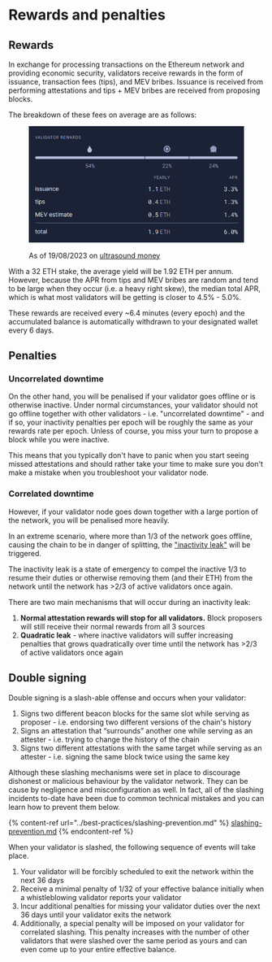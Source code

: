 # Rewards and penalties

## Rewards

In exchange for processing transactions on the Ethereum network and providing economic security, validators receive rewards in the form of issuance, transaction fees (tips), and MEV bribes. Issuance is received from performing attestations and tips + MEV bribes are received from proposing blocks.&#x20;

The breakdown of these fees on average are as follows:

<figure><img src="../.gitbook/assets/image (57).png" alt=""><figcaption><p>As of 19/08/2023 on <a href="https://ultrasound.money/">ultrasound money</a></p></figcaption></figure>

With a 32 ETH stake, the average yield will be 1.92 ETH per annum. However, because the APR from tips and MEV bribes are random and tend to be large when they occur (i.e. a heavy right skew), the median total APR, which is what most validators will be getting is closer to 4.5% - 5.0%.&#x20;

These rewards are received every \~6.4 minutes (every epoch) and the accumulated balance is automatically withdrawn to your designated wallet every 6 days.

## Penalties

### Uncorrelated downtime

On the other hand, you will be penalised if your validator goes offline or is otherwise inactive. Under normal circumstances, your validator should not go offline together with other validators - i.e. "uncorrelated downtime" - and if so, your inactivity penalties per epoch will be roughly the same as your rewards rate per epoch. Unless of course, you miss your turn to propose a block while you were inactive.

This means that you typically don't have to panic when you start seeing missed attestations and should rather take your time to make sure you don't make a mistake when you troubleshoot your validator node.

### Correlated downtime

However, if your validator node goes down together with a large portion of the network, you will be penalised more heavily.&#x20;

In an extreme scenario, where more than 1/3 of the network goes offline, causing the chain to be in danger of splitting, the ["inactivity leak"](https://eth2book.info/capella/part2/incentives/inactivity/) will be triggered.

The inactivity leak is a state of emergency to compel the inactive 1/3 to resume their duties or otherwise removing them (and their ETH) from the network until the network has >2/3 of active validators once again.&#x20;

There are two main mechanisms that will occur during an inactivity leak:

1. **Normal attestation rewards will stop for all validators.** Block proposers will still receive their normal rewards from all 3 sources
2. **Quadratic leak** - where inactive validators will suffer increasing penalties that grows quadratically over time until the network has >2/3 of active validators once again

## Double signing

Double signing is a slash-able offense and occurs when your validator:

1. Signs two different beacon blocks for the same slot while serving as proposer - i.e. endorsing two different versions of the chain's history
2. Signs an attestation that “surrounds” another one while serving as an attester - i.e. trying to change the history of the chain&#x20;
3. Signs two different attestations with the same target while serving as an attester - i.e. signing the same block twice using the same key

Although these slashing mechanisms were set in place to discourage dishonest or malicious behaviour by the validator network. They can be cause by negligence and misconfiguration as well. In fact, all of the slashing incidents to-date have been due to common technical mistakes and you can learn how to prevent them below.

{% content-ref url="../best-practices/slashing-prevention.md" %}
[slashing-prevention.md](../best-practices/slashing-prevention.md)
{% endcontent-ref %}

When your validator is slashed, the following sequence of events will take place.

1. Your validator will be forcibly scheduled to exit the network within the next 36 days
2. Receive a minimal penalty of 1/32 of your effective balance initially when a whistleblowing validator reports your validator
3. Incur additional penalties for missing your validator duties over the next 36 days until your validator exits the network&#x20;
4. Additionally, a special penalty will be imposed on your validator for correlated slashing. This penalty increases with the number of other validators that were slashed over the same period as yours and can even come up to your entire effective balance.
